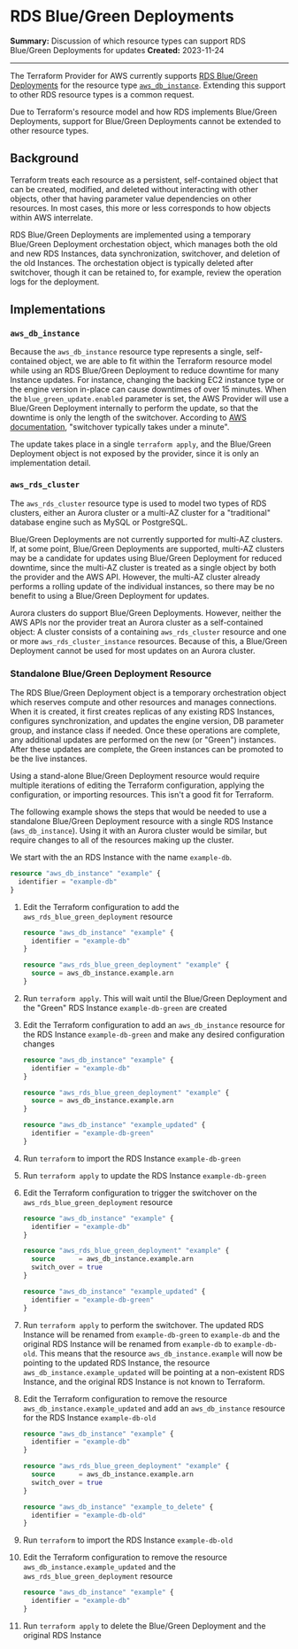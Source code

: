 # RDS Blue/Green Deployments

**Summary:** Discussion of which resource types can support RDS Blue/Green Deployments for updates
**Created:** 2023-11-24

---

The Terraform Provider for AWS currently supports [RDS Blue/Green Deployments](https://docs.aws.amazon.com/AmazonRDS/latest/UserGuide/blue-green-deployments-overview.html) for the resource type [`aws_db_instance`](https://registry.terraform.io/providers/hashicorp/aws/latest/docs/resources/db_instance).
Extending this support to other RDS resource types is a common request.

Due to Terraform's resource model and how RDS implements Blue/Green Deployments, support for Blue/Green Deployments cannot be extended to other resource types.

## Background

Terraform treats each resource as a persistent, self-contained object that can be created, modified, and deleted without interacting with other objects, other that having parameter value dependencies on other resources.
In most cases, this more or less corresponds to how objects within AWS interrelate.

RDS Blue/Green Deployments are implemented using a temporary Blue/Green Deployment orchestation object, which manages both the old and new RDS Instances, data synchronization, switchover, and deletion of the old Instances. The orchestation object is typically deleted after switchover, though it can be retained to, for example, review the operation logs for the deployment.

## Implementations

### `aws_db_instance`

Because the `aws_db_instance` resource type represents a single, self-contained object, we are able to fit within the Terraform resource model while using an RDS Blue/Green Deployment to reduce downtime for many Instance updates.
For instance, changing the backing EC2 instance type or the engine version in-place can cause downtimes of over 15 minutes.
When the `blue_green_update.enabled` parameter is set, the AWS Provider will use a Blue/Green Deployment internally to perform the update, so that the downtime is only the length of the switchover.
According to [AWS documentation](https://docs.aws.amazon.com/AmazonRDS/latest/UserGuide/blue-green-deployments-overview.html), "switchover typically takes under a minute".

The update takes place in a single `terraform apply`, and the Blue/Green Deployment object is not exposed by the provider, since it is only an implementation detail.

### `aws_rds_cluster`

The `aws_rds_cluster` resource type is used to model two types of RDS clusters, either an Aurora cluster or a multi-AZ cluster for a "traditional" database engine such as MySQL or PostgreSQL.

Blue/Green Deployments are not currently supported for multi-AZ clusters.
If, at some point, Blue/Green Deployments are supported, multi-AZ clusters may be a candidate for updates using Blue/Green Deployment for reduced downtime, since the multi-AZ cluster is treated as a single object by both the provider and the AWS API.
However, the multi-AZ cluster already performs a rolling update of the individual instances, so there may be no benefit to using a Blue/Green Deployment for updates.

Aurora clusters do support Blue/Green Deployments.
However, neither the AWS APIs nor the provider treat an Aurora cluster as a self-contained object:
A cluster consists of a containing `aws_rds_cluster` resource and one or more `aws_rds_cluster_instance` resources.
Because of this, a Blue/Green Deployment cannot be used for most updates on an Aurora cluster.

### Standalone Blue/Green Deployment Resource

The RDS Blue/Green Deployment object is a temporary orchestration object which reserves compute and other resources and manages connections.
When it is created, it first creates replicas of any existing RDS Instances, configures synchronization, and updates the engine version, DB parameter group, and instance class if needed.
Once these operations are complete, any additional updates are performed on the new (or "Green") instances.
After these updates are complete, the Green instances can be promoted to be the live instances.

Using a stand-alone Blue/Green Deployment resource would require multiple iterations of editing the Terraform configuration, applying the configuration, or importing resources.
This isn't a good fit for Terraform.

The following example shows the steps that would be needed to use a standalone Blue/Green Deployment resource with a single RDS Instance (`aws_db_instance`).
Using it with an Aurora cluster would be similar, but require changes to all of the resources making up the cluster.

We start with the an RDS Instance with the name `example-db`.

```terraform
resource "aws_db_instance" "example" {
  identifier = "example-db"
}
```

1. Edit the Terraform configuration to add the `aws_rds_blue_green_deployment` resource

    ```terraform
    resource "aws_db_instance" "example" {
      identifier = "example-db"
    }

    resource "aws_rds_blue_green_deployment" "example" {
      source = aws_db_instance.example.arn
    }
    ```

1. Run `terraform apply`.
  This will wait until the Blue/Green Deployment and the "Green" RDS Instance  `example-db-green` are created
1. Edit the Terraform configuration to add an `aws_db_instance` resource for the RDS Instance `example-db-green` and make any desired configuration changes

    ```terraform
    resource "aws_db_instance" "example" {
      identifier = "example-db"
    }

    resource "aws_rds_blue_green_deployment" "example" {
      source = aws_db_instance.example.arn
    }

    resource "aws_db_instance" "example_updated" {
      identifier = "example-db-green"
    }
    ```

1. Run `terraform` to import the RDS Instance `example-db-green`
1. Run `terraform apply` to update the RDS Instance `example-db-green`
1. Edit the Terraform configuration to trigger the switchover on the `aws_rds_blue_green_deployment` resource

    ```terraform
    resource "aws_db_instance" "example" {
      identifier = "example-db"
    }

    resource "aws_rds_blue_green_deployment" "example" {
      source      = aws_db_instance.example.arn
      switch_over = true
    }

    resource "aws_db_instance" "example_updated" {
      identifier = "example-db-green"
    }
    ```

1. Run `terraform apply` to perform the switchover.
  The updated RDS Instance will be renamed from `example-db-green` to `example-db` and the original RDS Instance will be renamed from `example-db` to `example-db-old`.
  This means that the resource `aws_db_instance.example` will now be pointing to the updated RDS Instance, the resource `aws_db_instance.example_updated` will be pointing at a non-existent RDS Instance, and the original RDS Instance is not known to Terraform.
1. Edit the Terraform configuration to remove the resource `aws_db_instance.example_updated` and add an `aws_db_instance` resource for the RDS Instance `example-db-old`

    ```terraform
    resource "aws_db_instance" "example" {
      identifier = "example-db"
    }

    resource "aws_rds_blue_green_deployment" "example" {
      source      = aws_db_instance.example.arn
      switch_over = true
    }

    resource "aws_db_instance" "example_to_delete" {
      identifier = "example-db-old"
    }
    ```

1. Run `terraform` to import the RDS Instance `example-db-old`
1. Edit the Terraform configuration to remove the resource `aws_db_instance.example_updated` and the `aws_rds_blue_green_deployment` resource

    ```terraform
    resource "aws_db_instance" "example" {
      identifier = "example-db"
    }
    ```

1. Run `terraform apply` to delete the Blue/Green Deployment and the original RDS Instance
